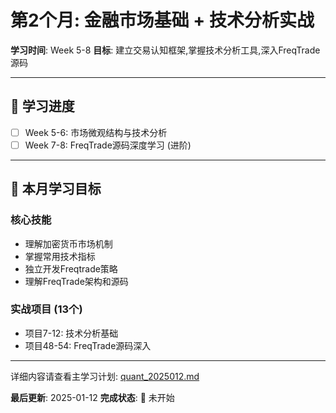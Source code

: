 # 第2个月: 金融市场基础 + 技术分析实战

**学习时间**: Week 5-8
**目标**: 建立交易认知框架,掌握技术分析工具,深入FreqTrade源码

---

## 📅 学习进度

- [ ] Week 5-6: 市场微观结构与技术分析
- [ ] Week 7-8: FreqTrade源码深度学习 (进阶)

---

## 🎯 本月学习目标

### 核心技能
- 理解加密货币市场机制
- 掌握常用技术指标
- 独立开发Freqtrade策略
- 理解FreqTrade架构和源码

### 实战项目 (13个)
- 项目7-12: 技术分析基础
- 项目48-54: FreqTrade源码深入

---

详细内容请查看主学习计划: [quant_2025012.md](../quant_2025012.md)

**最后更新**: 2025-01-12
**完成状态**: 🚧 未开始
